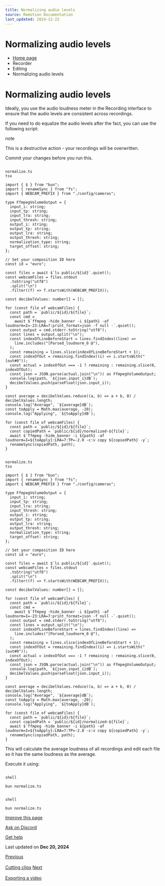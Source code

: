 ```yaml
---
title: Normalizing audio levels
source: Remotion Documentation
last_updated: 2024-12-22
---
```


# Normalizing audio levels

- [Home page](/)
- Recorder
- Editing
- Normalizing audio levels

# Normalizing audio levels

Ideally, you use the audio loudness meter in the Recording interface to ensure that the audio levels are consistent across recordings.

If you need to do equalize the audio levels after the fact, you can use the following script:

note

This is a destructive action - your recordings will be overwritten.

Commit your changes before you run this.

```

normalize.ts
tsx

import { $ } from "bun";
import { renameSync } from "fs";
import { WEBCAM_PREFIX } from "./config/cameras";

type FfmpegVolumeOutput = {
  input_i: string;
  input_tp: string;
  input_lra: string;
  input_thresh: string;
  output_i: string;
  output_tp: string;
  output_lra: string;
  output_thresh: string;
  normalization_type: string;
  target_offset: string;
};

// Set your composition ID here
const id = "euro";

const files = await $`ls public/${id}`.quiet();
const webcamFiles = files.stdout
  .toString("utf8")
  .split("\n")
  .filter((f) => f.startsWith(WEBCAM_PREFIX));

const decibelValues: number[] = [];

for (const file of webcamFiles) {
  const path = `public/${id}/${file}`;
  const cmd =
    await $`ffmpeg -hide_banner -i ${path} -af loudnorm=I=-23:LRA=7:print_format=json -f null -`.quiet();
  const output = cmd.stderr.toString("utf8");
  const lines = output.split("\n");
  const indexOfLineBeforeStart = lines.findIndex((line) =>
    line.includes("[Parsed_loudnorm_0 @"),
  );
  const remaining = lines.slice(indexOfLineBeforeStart + 1);
  const indexOfOut = remaining.findIndex((i) => i.startsWith("[out#0"));
  const actual = indexOfOut === -1 ? remaining : remaining.slice(0, indexOfOut);
  const json = JSON.parse(actual.join("\n")) as FfmpegVolumeOutput;
  console.log(path, `${json.input_i}dB`);
  decibelValues.push(parseFloat(json.input_i));
}

const average = decibelValues.reduce((a, b) => a + b, 0) / decibelValues.length;
console.log("Average", `${average}dB`);
const toApply = Math.max(average, -20);
console.log("Applying", `${toApply}dB`);

for (const file of webcamFiles) {
  const path = `public/${id}/${file}`;
  const copiedPath = `public/${id}/normalized-${file}`;
  await $`ffmpeg -hide_banner -i ${path} -af loudnorm=I=${toApply}:LRA=7:TP=-2.0 -c:v copy ${copiedPath} -y`;
  renameSync(copiedPath, path);
}
```

```

normalize.ts
tsx

import { $ } from "bun";
import { renameSync } from "fs";
import { WEBCAM_PREFIX } from "./config/cameras";

type FfmpegVolumeOutput = {
  input_i: string;
  input_tp: string;
  input_lra: string;
  input_thresh: string;
  output_i: string;
  output_tp: string;
  output_lra: string;
  output_thresh: string;
  normalization_type: string;
  target_offset: string;
};

// Set your composition ID here
const id = "euro";

const files = await $`ls public/${id}`.quiet();
const webcamFiles = files.stdout
  .toString("utf8")
  .split("\n")
  .filter((f) => f.startsWith(WEBCAM_PREFIX));

const decibelValues: number[] = [];

for (const file of webcamFiles) {
  const path = `public/${id}/${file}`;
  const cmd =
    await $`ffmpeg -hide_banner -i ${path} -af loudnorm=I=-23:LRA=7:print_format=json -f null -`.quiet();
  const output = cmd.stderr.toString("utf8");
  const lines = output.split("\n");
  const indexOfLineBeforeStart = lines.findIndex((line) =>
    line.includes("[Parsed_loudnorm_0 @"),
  );
  const remaining = lines.slice(indexOfLineBeforeStart + 1);
  const indexOfOut = remaining.findIndex((i) => i.startsWith("[out#0"));
  const actual = indexOfOut === -1 ? remaining : remaining.slice(0, indexOfOut);
  const json = JSON.parse(actual.join("\n")) as FfmpegVolumeOutput;
  console.log(path, `${json.input_i}dB`);
  decibelValues.push(parseFloat(json.input_i));
}

const average = decibelValues.reduce((a, b) => a + b, 0) / decibelValues.length;
console.log("Average", `${average}dB`);
const toApply = Math.max(average, -20);
console.log("Applying", `${toApply}dB`);

for (const file of webcamFiles) {
  const path = `public/${id}/${file}`;
  const copiedPath = `public/${id}/normalized-${file}`;
  await $`ffmpeg -hide_banner -i ${path} -af loudnorm=I=${toApply}:LRA=7:TP=-2.0 -c:v copy ${copiedPath} -y`;
  renameSync(copiedPath, path);
}
```

This will calculate the average loudness of all recordings and edit each file so it has the same loudness as the average.

Execute it using:

```

shell

bun normalize.ts
```

```

shell

bun normalize.ts
```

[Improve this page](https://github.com/remotion-dev/remotion/edit/main/packages/docs/docs/recorder/editing/normalizing-audio.mdx)

[Ask on Discord](https://remotion.dev/discord)

[Get help](/docs/get-help)

Last updated on **Dec 20, 2024**

[Previous\
\
Cutting clips](/docs/recorder/editing/cutting-clips) [Next\
\
Exporting a video](/docs/recorder/exporting)
